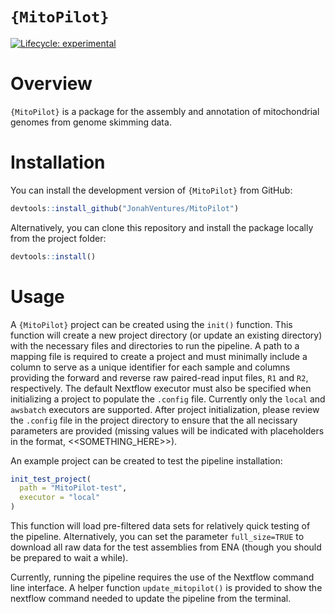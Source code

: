 
<!-- README.md is generated from README.Rmd. Please edit that file -->

# `{MitoPilot}`

<!-- badges: start -->

[![Lifecycle:
experimental](https://img.shields.io/badge/lifecycle-experimental-orange.svg)](https://lifecycle.r-lib.org/articles/stages.html#experimental)
<!-- badges: end -->

# Overview

`{MitoPilot}` is a package for the assembly and annotation of
mitochondrial genomes from genome skimming data.

# Installation

You can install the development version of `{MitoPilot}` from GitHub:

``` r
devtools::install_github("JonahVentures/MitoPilot")
```

Alternatively, you can clone this repository and install the package
locally from the project folder:

``` r
devtools::install()
```

# Usage

A `{MitoPilot}` project can be created using the `init()` function. This
function will create a new project directory (or update an existing
directory) with the necessary files and directories to run the pipeline.
A path to a mapping file is required to create a project and must
minimally include a column to serve as a unique identifier for each
sample and columns providing the forward and reverse raw paired-read
input files, `R1` and `R2`, respectively. The default Nextflow executor
must also be specified when initializing a project to populate the
`.config` file. Currently only the `local` and `awsbatch` executors are
supported. After project initialization, please review the `.config`
file in the project directory to ensure that the all necissary
parameters are provided (missing values will be indicated with
placeholders in the format, \<<SOMETHING_HERE>\>).

An example project can be created to test the pipeline installation:

``` r
init_test_project(
  path = "MitoPilot-test",
  executor = "local"
)
```

This function will load pre-filtered data sets for relatively quick
testing of the pipeline. Alternatively, you can set the parameter
`full_size=TRUE` to download all raw data for the test assemblies from
ENA (though you should be prepared to wait a while).

Currently, running the pipeline requires the use of the Nextflow command
line interface. A helper function `update_mitopilot()` is provided to
show the nextflow command needed to update the pipeline from the
terminal.
